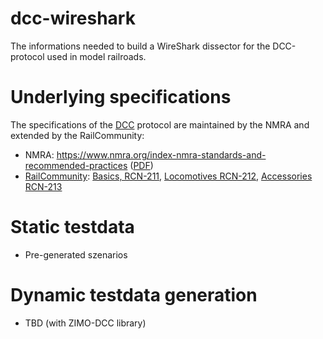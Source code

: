 # dcc-wireshark
The informations needed to build a WireShark dissector for the DCC-protocol used in model railroads.

# Underlying specifications
The specifications of the [DCC](https://en.wikipedia.org/wiki/Digital_Command_Control) protocol are maintained by the NMRA and extended by the RailCommunity:
- NMRA: https://www.nmra.org/index-nmra-standards-and-recommended-practices ([PDF](https://www.nmra.org/sites/default/files/standards/sandrp/DCC/S/s-92-2004-07.pdf))
- [RailCommunity](https://www.railcommunity.org/index.php?option=com_content&view=article&id=49&Itemid=61): [Basics, RCN-211](https://normen.railcommunity.de/RCN-211.pdf), [Locomotives RCN-212](https://normen.railcommunity.de/RCN-212.pdf), [Accessories RCN-213](https://normen.railcommunity.de/RCN-213.pdf)

# Static testdata
- Pre-generated szenarios

# Dynamic testdata generation
- TBD (with ZIMO-DCC library)
